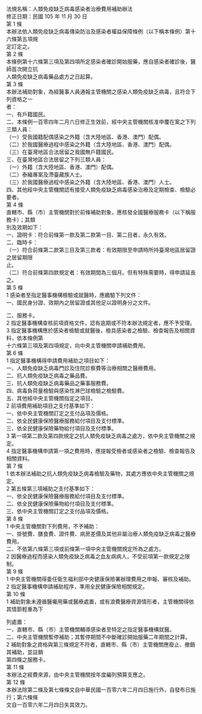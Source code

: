 法規名稱：人類免疫缺乏病毒感染者治療費用補助辦法  
修正日期：民國 105 年 11 月 30 日  
第 1 條  
本辦法依人類免疫缺乏病毒傳染防治及感染者權益保障條例（以下稱本條例）第十六條第五項規  
定訂定之。  
第 2 條  
本條例第十六條第三項及第四項所定感染者確診開始服藥，應自感染者確診後，醫師首次開立抗  
人類免疫缺乏病毒藥品處方之日起算。  
第 3 條  
本辦法補助對象，為經醫事人員通報主管機關之感染人類免疫缺乏病毒，且符合下列資格之一  
者：  
一、有戶籍國民。  
二、本條例一百零四年二月六日修正生效前，經中央主管機關核准申覆在案之下列三類人員：  
（一）受我國籍配偶感染之外籍（含大陸地區、香港、澳門）配偶。  
（二）於我國醫療過程中感染之外籍（含大陸地區、香港、澳門）配偶。  
（三）在臺灣地區合法居留之我國無戶籍國民。  
三、在臺灣地區合法居留之下列三類人員：  
（一）外籍（含大陸地區、香港、澳門）配偶。  
（二）泰緬專案及滯臺藏族人士。  
（三）於我國醫療過程中感染之外籍（含大陸地區、香港、澳門）人士。  
四、其他經中央主管機關認有接受人類免疫缺乏病毒感染治療及定期檢查、檢驗必要者。  
第 4 條  
直轄市、縣（市）主管機關對於前條補助對象，應核發全國醫療服務卡（以下稱服務卡）；其類  
別及效期如下：  
一、證明卡：符合前條第一款及第二款第一目、第二目者，永久有效。  
二、臨時卡：  
（一）符合前條第二款第三目及第三款者：有效期限至申請時所持臺灣地區居留證之居留期限  
止。  
（二）符合前條第四款規定者：有效期間為三個月。但有特殊需要時，得申請延長之。  
第 5 條  
1 感染者至指定醫事機構檢驗或就醫時，應繳驗下列文件：  
一、國民身分證、效期內之居留證或其他足以證明身分之文件。  


二、服務卡。  
2 指定醫事機構查核前項資格文件，認有逾期或不符本辦法規定者，應不予受理。  
3 指定醫事機構應於感染者檢驗或就醫後，檢具感染者之檢驗、檢查報告及相關資料，依本條例第  
十六條第三項及第四項規定，向中央主管機關申請補助費用。  
第 6 條  
1 指定醫事機構得申請費用補助之項目如下：  
一、人類免疫缺乏病毒門診及住院診察費等治療相關之醫療費用。  
二、抗人類免疫缺乏病毒之藥品費。  
三、抗人類免疫缺乏病毒藥品之藥事服務費。  
四、病毒負荷量檢驗與感染性淋巴球檢驗之檢驗費。  
五、其他經中央主管機關指定之項目。  
2 前項費用補助項目之支付基準如下：  
一、依中央主管機關訂定之支付品項及價格。  
二、依全民健康保險醫療服務給付項目及支付標準。  
三、依全民健康保險藥物給付項目及支付標準。  
3 第一項第二款及第四款規定之抗人類免疫缺乏病毒之處方，依中央主管機關之規定。  
4 指定醫事機構申請第一項之費用時，應提報受檢者或感染者之檢驗、檢查報告及相關資料。  
第 7 條  
1 依本辦法補助之抗人類免疫缺乏病毒檢驗及藥物，其處方應依中央主管機關之規定。  
2 第五條第三項補助之支付基準如下：  
一、依全民健康保險醫療服務給付項目及支付標準。  
二、依全民健康保險藥物給付項目及支付標準。  
三、依中央主管機關訂定之支付品項及價格。  
第 8 條  
1 中央主管機關對下列費用，不予補助：  
一、掛號費、膳食費、證件費、病房差價及其他非屬治療人類免疫缺乏病毒之醫療費用。  
二、不依第六條第三項或前條第一項中央主管機關規定所為之處方。  
2 因醫療過程而感染人類免疫缺乏病毒之血友病病人，不受前項第一款規定之限制。  
第 9 條  
1 中央主管機關得委任衛生福利部中央健康保險署辦理費用之申報、審核及補助。  
2 指定醫事機構申請補助程序，準用全民健康保險相關規定。  
第 10 條  
1 補助對象未遵循醫囑用藥或醫療處置，或有浪費醫療資源情形者，主管機關得依其情節輕重為下  


列處置：  
一、直轄市、縣（市）主管機關輔導感染者至特定之指定醫事機構就醫。  
二、中央主管機關暫停補助；其暫停期間不中斷確診開始服藥二年期間之計算。  
2 補助對象之資格與第三條規定不符者，直轄市、縣（市）主管機關應廢止、撤銷其補助，並註銷  
第四條之服務卡。  
第 11 條  
本辦法之經費來源，由中央主管機關按年度編列預算支應之。  
第 12 條  
本辦法除第二條及第七條條文自中華民國一百零六年二月四日施行外，自發布日施行；第六條條  
文自一百零六年二月四日失其效力。  


